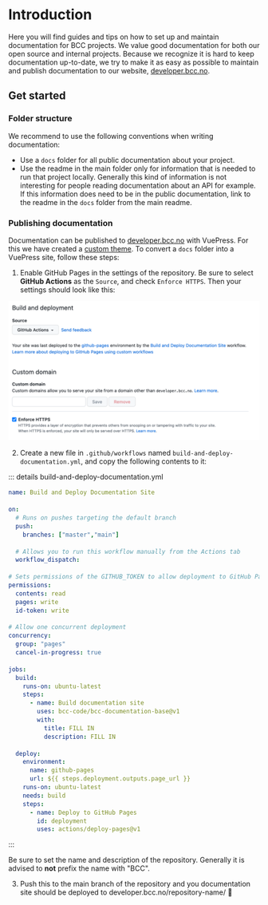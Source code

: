 # Introduction

Here you will find guides and tips on how to set up and maintain documentation for BCC projects. We value good documentation for both our open source and internal projects. Because we recognize it is hard to keep documentation up-to-date, we try to make it as easy as possible to maintain and publish documentation to our website, [developer.bcc.no](https://developer.bcc.no).

## Get started

### Folder structure
We recommend to use the following conventions when writing documentation:
- Use a `docs` folder for all public documentation about your project.
- Use the readme in the main folder only for information that is needed to run that project locally. Generally this kind of information is not interesting for people reading documentation about an API for example. If this information does need to be in the public documentation, link to the readme in the `docs` folder from the main readme.

### Publishing documentation
Documentation can be published to [developer.bcc.no](https://developer.bcc.no) with VuePress. For this we have created a [custom theme](./vuepress/). To convert a `docs` folder into a VuePress site, follow these steps:

1. Enable GitHub Pages in the settings of the repository. Be sure to select **GitHub Actions** as the `Source`, and check `Enforce HTTPS`. Then your settings should look like this:

![GitHub Pages part of repository settings](./enable-github-pages.png)

2. Create a new file in `.github/workflows` named `build-and-deploy-documentation.yml`, and copy the following contents to it:

::: details build-and-deploy-documentation.yml
```yml
name: Build and Deploy Documentation Site

on:
  # Runs on pushes targeting the default branch
  push:
    branches: ["master","main"]

  # Allows you to run this workflow manually from the Actions tab
  workflow_dispatch:

# Sets permissions of the GITHUB_TOKEN to allow deployment to GitHub Pages
permissions:
  contents: read
  pages: write
  id-token: write

# Allow one concurrent deployment
concurrency:
  group: "pages"
  cancel-in-progress: true

jobs:
  build:
    runs-on: ubuntu-latest
    steps:
      - name: Build documentation site
        uses: bcc-code/bcc-documentation-base@v1
        with:
          title: FILL IN
          description: FILL IN
        
  deploy:
    environment:
      name: github-pages
      url: ${{ steps.deployment.outputs.page_url }}
    runs-on: ubuntu-latest
    needs: build
    steps:
      - name: Deploy to GitHub Pages
        id: deployment
        uses: actions/deploy-pages@v1
```
:::

Be sure to set the name and description of the repository. Generally it is advised to **not** prefix the name with "BCC".

3. Push this to the main branch of the repository and you documentation site should be deployed to developer.bcc.no/repository-name/ 🎉

